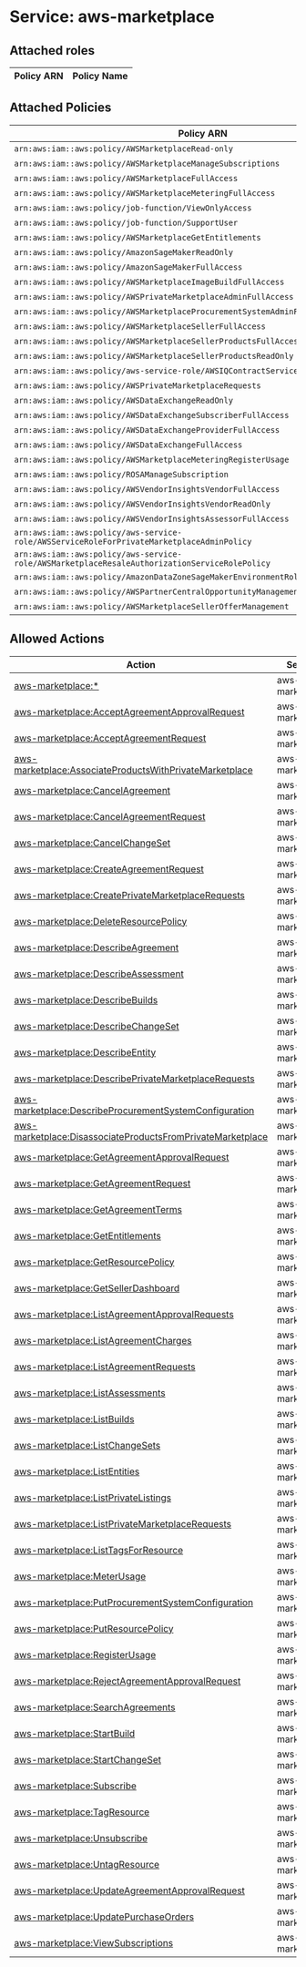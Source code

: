 # Service: aws-marketplace

## Attached roles

| Policy ARN | Policy Name |
|------------|-------------|
## Attached Policies

| Policy ARN | Policy Name |
|------------|-------------|
| `arn:aws:iam::aws:policy/AWSMarketplaceRead-only` | [AWSMarketplaceRead-only](../policies.md#awsmarketplaceread-only) |
| `arn:aws:iam::aws:policy/AWSMarketplaceManageSubscriptions` | [AWSMarketplaceManageSubscriptions](../policies.md#awsmarketplacemanagesubscriptions) |
| `arn:aws:iam::aws:policy/AWSMarketplaceFullAccess` | [AWSMarketplaceFullAccess](../policies.md#awsmarketplacefullaccess) |
| `arn:aws:iam::aws:policy/AWSMarketplaceMeteringFullAccess` | [AWSMarketplaceMeteringFullAccess](../policies.md#awsmarketplacemeteringfullaccess) |
| `arn:aws:iam::aws:policy/job-function/ViewOnlyAccess` | [ViewOnlyAccess](../policies.md#viewonlyaccess) |
| `arn:aws:iam::aws:policy/job-function/SupportUser` | [SupportUser](../policies.md#supportuser) |
| `arn:aws:iam::aws:policy/AWSMarketplaceGetEntitlements` | [AWSMarketplaceGetEntitlements](../policies.md#awsmarketplacegetentitlements) |
| `arn:aws:iam::aws:policy/AmazonSageMakerReadOnly` | [AmazonSageMakerReadOnly](../policies.md#amazonsagemakerreadonly) |
| `arn:aws:iam::aws:policy/AmazonSageMakerFullAccess` | [AmazonSageMakerFullAccess](../policies.md#amazonsagemakerfullaccess) |
| `arn:aws:iam::aws:policy/AWSMarketplaceImageBuildFullAccess` | [AWSMarketplaceImageBuildFullAccess](../policies.md#awsmarketplaceimagebuildfullaccess) |
| `arn:aws:iam::aws:policy/AWSPrivateMarketplaceAdminFullAccess` | [AWSPrivateMarketplaceAdminFullAccess](../policies.md#awsprivatemarketplaceadminfullaccess) |
| `arn:aws:iam::aws:policy/AWSMarketplaceProcurementSystemAdminFullAccess` | [AWSMarketplaceProcurementSystemAdminFullAccess](../policies.md#awsmarketplaceprocurementsystemadminfullaccess) |
| `arn:aws:iam::aws:policy/AWSMarketplaceSellerFullAccess` | [AWSMarketplaceSellerFullAccess](../policies.md#awsmarketplacesellerfullaccess) |
| `arn:aws:iam::aws:policy/AWSMarketplaceSellerProductsFullAccess` | [AWSMarketplaceSellerProductsFullAccess](../policies.md#awsmarketplacesellerproductsfullaccess) |
| `arn:aws:iam::aws:policy/AWSMarketplaceSellerProductsReadOnly` | [AWSMarketplaceSellerProductsReadOnly](../policies.md#awsmarketplacesellerproductsreadonly) |
| `arn:aws:iam::aws:policy/aws-service-role/AWSIQContractServiceRolePolicy` | [AWSIQContractServiceRolePolicy](../policies.md#awsiqcontractservicerolepolicy) |
| `arn:aws:iam::aws:policy/AWSPrivateMarketplaceRequests` | [AWSPrivateMarketplaceRequests](../policies.md#awsprivatemarketplacerequests) |
| `arn:aws:iam::aws:policy/AWSDataExchangeReadOnly` | [AWSDataExchangeReadOnly](../policies.md#awsdataexchangereadonly) |
| `arn:aws:iam::aws:policy/AWSDataExchangeSubscriberFullAccess` | [AWSDataExchangeSubscriberFullAccess](../policies.md#awsdataexchangesubscriberfullaccess) |
| `arn:aws:iam::aws:policy/AWSDataExchangeProviderFullAccess` | [AWSDataExchangeProviderFullAccess](../policies.md#awsdataexchangeproviderfullaccess) |
| `arn:aws:iam::aws:policy/AWSDataExchangeFullAccess` | [AWSDataExchangeFullAccess](../policies.md#awsdataexchangefullaccess) |
| `arn:aws:iam::aws:policy/AWSMarketplaceMeteringRegisterUsage` | [AWSMarketplaceMeteringRegisterUsage](../policies.md#awsmarketplacemeteringregisterusage) |
| `arn:aws:iam::aws:policy/ROSAManageSubscription` | [ROSAManageSubscription](../policies.md#rosamanagesubscription) |
| `arn:aws:iam::aws:policy/AWSVendorInsightsVendorFullAccess` | [AWSVendorInsightsVendorFullAccess](../policies.md#awsvendorinsightsvendorfullaccess) |
| `arn:aws:iam::aws:policy/AWSVendorInsightsVendorReadOnly` | [AWSVendorInsightsVendorReadOnly](../policies.md#awsvendorinsightsvendorreadonly) |
| `arn:aws:iam::aws:policy/AWSVendorInsightsAssessorFullAccess` | [AWSVendorInsightsAssessorFullAccess](../policies.md#awsvendorinsightsassessorfullaccess) |
| `arn:aws:iam::aws:policy/aws-service-role/AWSServiceRoleForPrivateMarketplaceAdminPolicy` | [AWSServiceRoleForPrivateMarketplaceAdminPolicy](../policies.md#awsserviceroleforprivatemarketplaceadminpolicy) |
| `arn:aws:iam::aws:policy/aws-service-role/AWSMarketplaceResaleAuthorizationServiceRolePolicy` | [AWSMarketplaceResaleAuthorizationServiceRolePolicy](../policies.md#awsmarketplaceresaleauthorizationservicerolepolicy) |
| `arn:aws:iam::aws:policy/AmazonDataZoneSageMakerEnvironmentRolePermissionsBoundary` | [AmazonDataZoneSageMakerEnvironmentRolePermissionsBoundary](../policies.md#amazondatazonesagemakerenvironmentrolepermissionsboundary) |
| `arn:aws:iam::aws:policy/AWSPartnerCentralOpportunityManagement` | [AWSPartnerCentralOpportunityManagement](../policies.md#awspartnercentralopportunitymanagement) |
| `arn:aws:iam::aws:policy/AWSMarketplaceSellerOfferManagement` | [AWSMarketplaceSellerOfferManagement](../policies.md#awsmarketplaceselleroffermanagement) |

## Allowed Actions

| Action | Service |
|--------|---------|
| [aws-marketplace:*](../actions.md#aws-marketplace:all) | aws-marketplace |
| [aws-marketplace:AcceptAgreementApprovalRequest](../actions.md#aws-marketplace:acceptagreementapprovalrequest) | aws-marketplace |
| [aws-marketplace:AcceptAgreementRequest](../actions.md#aws-marketplace:acceptagreementrequest) | aws-marketplace |
| [aws-marketplace:AssociateProductsWithPrivateMarketplace](../actions.md#aws-marketplace:associateproductswithprivatemarketplace) | aws-marketplace |
| [aws-marketplace:CancelAgreement](../actions.md#aws-marketplace:cancelagreement) | aws-marketplace |
| [aws-marketplace:CancelAgreementRequest](../actions.md#aws-marketplace:cancelagreementrequest) | aws-marketplace |
| [aws-marketplace:CancelChangeSet](../actions.md#aws-marketplace:cancelchangeset) | aws-marketplace |
| [aws-marketplace:CreateAgreementRequest](../actions.md#aws-marketplace:createagreementrequest) | aws-marketplace |
| [aws-marketplace:CreatePrivateMarketplaceRequests](../actions.md#aws-marketplace:createprivatemarketplacerequests) | aws-marketplace |
| [aws-marketplace:DeleteResourcePolicy](../actions.md#aws-marketplace:deleteresourcepolicy) | aws-marketplace |
| [aws-marketplace:DescribeAgreement](../actions.md#aws-marketplace:describeagreement) | aws-marketplace |
| [aws-marketplace:DescribeAssessment](../actions.md#aws-marketplace:describeassessment) | aws-marketplace |
| [aws-marketplace:DescribeBuilds](../actions.md#aws-marketplace:describebuilds) | aws-marketplace |
| [aws-marketplace:DescribeChangeSet](../actions.md#aws-marketplace:describechangeset) | aws-marketplace |
| [aws-marketplace:DescribeEntity](../actions.md#aws-marketplace:describeentity) | aws-marketplace |
| [aws-marketplace:DescribePrivateMarketplaceRequests](../actions.md#aws-marketplace:describeprivatemarketplacerequests) | aws-marketplace |
| [aws-marketplace:DescribeProcurementSystemConfiguration](../actions.md#aws-marketplace:describeprocurementsystemconfiguration) | aws-marketplace |
| [aws-marketplace:DisassociateProductsFromPrivateMarketplace](../actions.md#aws-marketplace:disassociateproductsfromprivatemarketplace) | aws-marketplace |
| [aws-marketplace:GetAgreementApprovalRequest](../actions.md#aws-marketplace:getagreementapprovalrequest) | aws-marketplace |
| [aws-marketplace:GetAgreementRequest](../actions.md#aws-marketplace:getagreementrequest) | aws-marketplace |
| [aws-marketplace:GetAgreementTerms](../actions.md#aws-marketplace:getagreementterms) | aws-marketplace |
| [aws-marketplace:GetEntitlements](../actions.md#aws-marketplace:getentitlements) | aws-marketplace |
| [aws-marketplace:GetResourcePolicy](../actions.md#aws-marketplace:getresourcepolicy) | aws-marketplace |
| [aws-marketplace:GetSellerDashboard](../actions.md#aws-marketplace:getsellerdashboard) | aws-marketplace |
| [aws-marketplace:ListAgreementApprovalRequests](../actions.md#aws-marketplace:listagreementapprovalrequests) | aws-marketplace |
| [aws-marketplace:ListAgreementCharges](../actions.md#aws-marketplace:listagreementcharges) | aws-marketplace |
| [aws-marketplace:ListAgreementRequests](../actions.md#aws-marketplace:listagreementrequests) | aws-marketplace |
| [aws-marketplace:ListAssessments](../actions.md#aws-marketplace:listassessments) | aws-marketplace |
| [aws-marketplace:ListBuilds](../actions.md#aws-marketplace:listbuilds) | aws-marketplace |
| [aws-marketplace:ListChangeSets](../actions.md#aws-marketplace:listchangesets) | aws-marketplace |
| [aws-marketplace:ListEntities](../actions.md#aws-marketplace:listentities) | aws-marketplace |
| [aws-marketplace:ListPrivateListings](../actions.md#aws-marketplace:listprivatelistings) | aws-marketplace |
| [aws-marketplace:ListPrivateMarketplaceRequests](../actions.md#aws-marketplace:listprivatemarketplacerequests) | aws-marketplace |
| [aws-marketplace:ListTagsForResource](../actions.md#aws-marketplace:listtagsforresource) | aws-marketplace |
| [aws-marketplace:MeterUsage](../actions.md#aws-marketplace:meterusage) | aws-marketplace |
| [aws-marketplace:PutProcurementSystemConfiguration](../actions.md#aws-marketplace:putprocurementsystemconfiguration) | aws-marketplace |
| [aws-marketplace:PutResourcePolicy](../actions.md#aws-marketplace:putresourcepolicy) | aws-marketplace |
| [aws-marketplace:RegisterUsage](../actions.md#aws-marketplace:registerusage) | aws-marketplace |
| [aws-marketplace:RejectAgreementApprovalRequest](../actions.md#aws-marketplace:rejectagreementapprovalrequest) | aws-marketplace |
| [aws-marketplace:SearchAgreements](../actions.md#aws-marketplace:searchagreements) | aws-marketplace |
| [aws-marketplace:StartBuild](../actions.md#aws-marketplace:startbuild) | aws-marketplace |
| [aws-marketplace:StartChangeSet](../actions.md#aws-marketplace:startchangeset) | aws-marketplace |
| [aws-marketplace:Subscribe](../actions.md#aws-marketplace:subscribe) | aws-marketplace |
| [aws-marketplace:TagResource](../actions.md#aws-marketplace:tagresource) | aws-marketplace |
| [aws-marketplace:Unsubscribe](../actions.md#aws-marketplace:unsubscribe) | aws-marketplace |
| [aws-marketplace:UntagResource](../actions.md#aws-marketplace:untagresource) | aws-marketplace |
| [aws-marketplace:UpdateAgreementApprovalRequest](../actions.md#aws-marketplace:updateagreementapprovalrequest) | aws-marketplace |
| [aws-marketplace:UpdatePurchaseOrders](../actions.md#aws-marketplace:updatepurchaseorders) | aws-marketplace |
| [aws-marketplace:ViewSubscriptions](../actions.md#aws-marketplace:viewsubscriptions) | aws-marketplace |